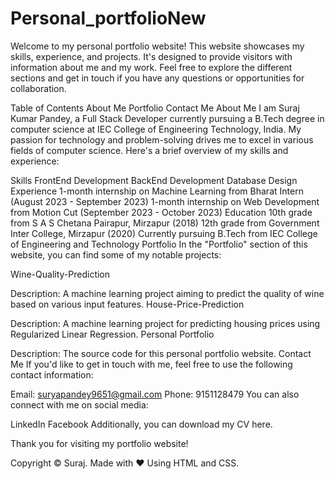 # Personal_portfolioNew

Welcome to my personal portfolio website! This website showcases my skills, experience, and projects. It's designed to provide visitors with information about me and my work. Feel free to explore the different sections and get in touch if you have any questions or opportunities for collaboration.

Table of Contents
About Me
Portfolio
Contact Me
About Me
I am Suraj Kumar Pandey, a Full Stack Developer currently pursuing a B.Tech degree in computer science at IEC College of Engineering Technology, India. My passion for technology and problem-solving drives me to excel in various fields of computer science. Here's a brief overview of my skills and experience:

Skills
FrontEnd Development
BackEnd Development
Database Design
Experience
1-month internship on Machine Learning from Bharat Intern (August 2023 - September 2023)
1-month internship on Web Development from Motion Cut (September 2023 - October 2023)
Education
10th grade from S A S Chetana Pairapur, Mirzapur (2018)
12th grade from Government Inter College, Mirzapur (2020)
Currently pursuing B.Tech from IEC College of Engineering and Technology
Portfolio
In the "Portfolio" section of this website, you can find some of my notable projects:

Wine-Quality-Prediction

Description: A machine learning project aiming to predict the quality of wine based on various input features.
House-Price-Prediction

Description: A machine learning project for predicting housing prices using Regularized Linear Regression.
Personal Portfolio

Description: The source code for this personal portfolio website.
Contact Me
If you'd like to get in touch with me, feel free to use the following contact information:

Email: suryapandey9651@gmail.com
Phone: 9151128479
You can also connect with me on social media:

LinkedIn
Facebook
Additionally, you can download my CV here.

Thank you for visiting my portfolio website!

Copyright © Suraj. Made with ❤️ Using HTML and CSS.


